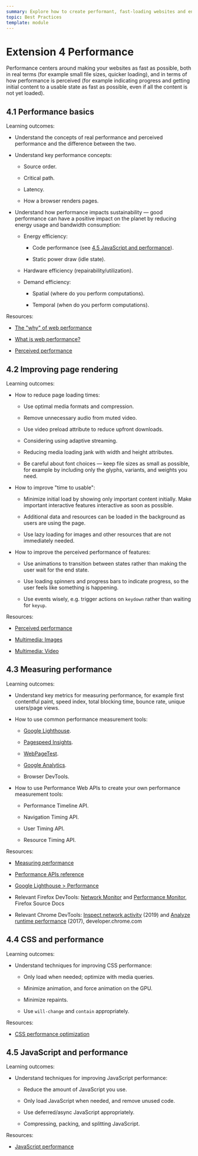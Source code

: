 ```yaml
---
summary: Explore how to create performant, fast-loading websites and enhance perceived performance.
topic: Best Practices
template: module
---
```


# Extension 4 Performance

Performance centers around making your websites as fast as possible, both in real terms (for example small file sizes, quicker loading), and in terms of how performance is perceived (for example indicating progress and getting initial content to a usable state as fast as possible, even if all the content is not yet loaded).

## 4.1 Performance basics

Learning outcomes:

- Understand the concepts of real performance and perceived performance and the difference between the two.

- Understand key performance concepts:

  - Source order.

  - Critical path.

  - Latency.

  - How a browser renders pages.

- Understand how performance impacts sustainability — good performance can have a positive impact on the planet by reducing energy usage and bandwidth consumption:

  - Energy efficiency:

    - Code performance (see [4.5 JavaScript and performance](#4.5-javascript-and-performance)).

    - Static power draw (idle state).

  - Hardware efficiency (repairability/utilization).

  - Demand efficiency:

    - Spatial (where do you perform computations).

    - Temporal (when do you perform computations).

Resources:

- [The "why" of web performance](https://developer.mozilla.org/docs/Learn/Performance/why_web_performance)

- [What is web performance?](https://developer.mozilla.org/en-US/docs/Learn/Performance/What_is_web_performance)

- [Perceived performance](https://developer.mozilla.org/docs/Learn/Performance/Perceived_performance)

## 4.2 Improving page rendering

Learning outcomes:

- How to reduce page loading times:

  - Use optimal media formats and compression.

  - Remove unnecessary audio from muted video.

  - Use video preload attribute to reduce upfront downloads.

  - Considering using adaptive streaming.

  - Reducing media loading jank with width and height attributes.

  - Be careful about font choices — keep file sizes as small as possible, for example by including only the glyphs, variants, and weights you need.

- How to improve "time to usable":

  - Minimize initial load by showing only important content initially. Make important interactive features interactive as soon as possible.

  - Additional data and resources can be loaded in the background as users are using the page.

  - Use lazy loading for images and other resources that are not immediately needed.

- How to improve the perceived performance of features:

  - Use animations to transition between states rather than making the user wait for the end state.

  - Use loading spinners and progress bars to indicate progress, so the user feels like something is happening.

  - Use events wisely, e.g. trigger actions on `keydown` rather than waiting for `keyup`.

Resources:

- [Perceived performance](https://developer.mozilla.org/docs/Learn/Performance/Perceived_performance)

- [Multimedia: Images](https://developer.mozilla.org/docs/Learn/Performance/Multimedia)

- [Multimedia: Video](https://developer.mozilla.org/docs/Learn/Performance/video)

## 4.3 Measuring performance

Learning outcomes:

- Understand key metrics for measuring performance, for example first contentful paint, speed index, total blocking time, bounce rate, unique users/page views.

- How to use common performance measurement tools:

  - [Google Lighthouse](https://developer.chrome.com/docs/lighthouse).

  - [Pagespeed Insights](https://pagespeed.web.dev/).

  - [WebPageTest](https://webpagetest.org/).

  - [Google Analytics](https://analytics.google.com/).

  - Browser DevTools.

- How to use Performance Web APIs to create your own performance measurement tools:

  - Performance Timeline API.

  - Navigation Timing API.

  - User Timing API.

  - Resource Timing API.

Resources:

- [Measuring performance](https://developer.mozilla.org/docs/Learn/Performance/Measuring_performance)

- [Performance APIs reference](https://developer.mozilla.org/docs/Web/API/Performance_API)

- [Google Lighthouse > Performance](https://developer.chrome.com/docs/lighthouse/performance/)

- Relevant Firefox DevTools: [Network Monitor](https://firefox-source-docs.mozilla.org/devtools-user/network_monitor/index.html) and [Performance Monitor](https://firefox-source-docs.mozilla.org/devtools-user/performance/index.html), Firefox Source Docs

- Relevant Chrome DevTools: [Inspect network activity](https://developer.chrome.com/docs/devtools/network/) (2019) and [Analyze runtime performance](https://developer.chrome.com/docs/devtools/performance/) (2017), developer.chrome.com

## 4.4 CSS and performance

Learning outcomes:

- Understand techniques for improving CSS performance:

  - Only load when needed; optimize with media queries.

  - Minimize animation, and force animation on the GPU.

  - Minimize repaints.

  - Use `will-change` and `contain` appropriately.

Resources:

- [CSS performance optimization](https://developer.mozilla.org/docs/Learn/Performance/CSS)

## 4.5 JavaScript and performance

Learning outcomes:

- Understand techniques for improving JavaScript performance:

  - Reduce the amount of JavaScript you use.

  - Only load JavaScript when needed, and remove unused code.

  - Use deferred/async JavaScript appropriately.

  - Compressing, packing, and splitting JavaScript.

Resources:

- [JavaScript performance](https://developer.mozilla.org/docs/Learn/Performance/JavaScript)
